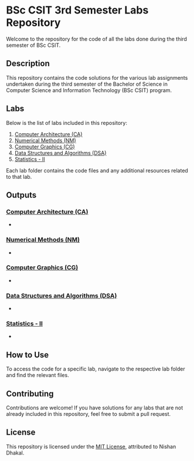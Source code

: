 # BSc CSIT 3rd Semester Labs Repository

Welcome to the repository for the code of all the labs done during the third semester of BSc CSIT.

## Description

This repository contains the code solutions for the various lab assignments undertaken during the third semester of the Bachelor of Science in Computer Science and Information Technology (BSc CSIT) program.

## Labs

Below is the list of labs included in this repository:

1. [Computer Architecture (CA)](CA)
2. [Numerical Methods (NM)](https://github.com/nishan023/3rd-sem/tree/master/3rd%20semester/NM)
3. [Computer Graphics (CG)](CG)
4. [Data Structures and Algorithms (DSA)](DSA)
5. [Statistics - II](Statistics-II)

Each lab folder contains the code files and any additional resources related to that lab.

## Outputs

### [Computer Architecture (CA)](CA)
- 

### [Numerical Methods (NM)](https://github.com/nishan023/3rd-sem/tree/master/3rd%20semester/NM)
- 

### [Computer Graphics (CG)](CG)
- 

### [Data Structures and Algorithms (DSA)](DSA)
- 

### [Statistics - II](Statistics-II)
- 

## How to Use

To access the code for a specific lab, navigate to the respective lab folder and find the relevant files.

## Contributing

Contributions are welcome! If you have solutions for any labs that are not already included in this repository, feel free to submit a pull request.

## License

This repository is licensed under the [MIT License](https://github.com/nishan023/3rd-sem/blob/master/LICENSE), attributed to Nishan Dhakal.
